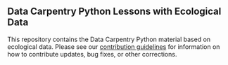

## Data Carpentry Python Lessons with Ecological Data

This repository contains the Data Carpentry Python material based on ecological
data. Please see our [contribution guidelines](CONTRIBUTING.md) for information
on how to contribute updates, bug fixes, or other corrections.

